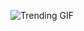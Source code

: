 ![Trending GIF](https://media4.giphy.com/media/v1.Y2lkPThiYjIxNzcycTFneHY1NHpqdXgwbjN0bWZuY210M2l6ZTZxY3V5c3UzcDBibjFvbiZlcD12MV9naWZzX3NlYXJjaCZjdD1n/MT5UUV1d4CXE2A37Dg/giphy.gif)
